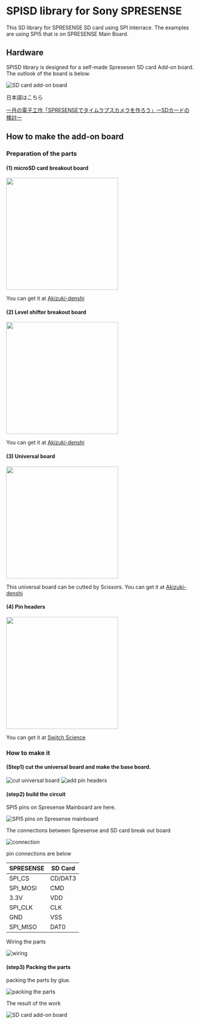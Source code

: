 # SPISD library for Sony SPRESENSE

This SD library for SPRESENSE SD card using SPI interrace. The examples are using SPI5 that is on SPRESENSE Main Board.

## Hardware
SPISD library is designed for a self-made Spresesen SD card Add-on board. The outlook of the board is below.

![SD card add-on board](https://makers-with-myson.c.blog.ss-blog.jp/_images/blog/_786/makers-with-myson/DSC01995.JPG)

日本語はこちら

[一月の電子工作「SPRESENSEでタイムラプスカメラを作ろう」ーSDカードの検討ー](https://makers-with-myson.blog.ss-blog.jp/2021-01-17)


## How to make the add-on board
### Preparation of the parts
#### (1) microSD card breakout board

<img src = "https://akizukidenshi.com/img/goods/L/K-05488.png" width="300"/>

You can get it at [Akizuki-denshi](https://akizukidenshi.com/catalog/g/gK-05488/)

#### (2) Level shifter breakout board

<img src = "https://akizukidenshi.com/img/goods/L/M-04522.jpg" width = "300"/>

You can get it at [Akizuki-denshi](https://akizukidenshi.com/catalog/g/gM-04522/)

#### (3) Universal board

<img src = "https://akizukidenshi.com/img/goods/2/P-09608.JPG" width="300"/>

This universal board can be cutted by Scissors. You can get it at [Akizuki-denshi](https://akizukidenshi.com/catalog/g/gP-09608/)

#### (4) Pin headers

<img src = "https://d2air1d4eqhwg2.cloudfront.net/images/3940/500x500/4b2f0c8c-6cac-4c2a-9eaf-9a871386b28f.jpg" width="300"/>

You can get it at [Switch Science](https://www.switch-science.com/catalog/3940/)

### How to make it
#### (Step1) cut the universal board and make the base board.

![cut universal board](https://makers-with-myson.c.blog.ss-blog.jp/_images/blog/_786/makers-with-myson/DSC01994-7feeb.JPG)
![add pin headers](https://makers-with-myson.c.blog.ss-blog.jp/_images/blog/_786/makers-with-myson/DSC01986-2f6c7.JPG)

#### (step2) build the circuit

SPI5 pins on Spresense Mainboard are here.

![SPI5 pins on Spresense mainboard](https://makers-with-myson.c.blog.ss-blog.jp/_images/blog/_786/makers-with-myson/SPISD-52dc8.png)

The connections between Spresense and SD card break out board

![connection](https://makers-with-myson.c.blog.ss-blog.jp/_images/blog/_786/makers-with-myson/SPISD2.png)

pin connections are below

|SPRESENSE|SD Card|
|----|----|
| SPI_CS | CD/DAT3 |
| SPI_MOSI | CMD |
| 3.3V | VDD |
| SPI_CLK | CLK |
| GND | VSS |
| SPI_MISO | DAT0 |

Wiring the parts

![wiring](https://makers-with-myson.c.blog.ss-blog.jp/_images/blog/_786/makers-with-myson/DSC01988-1e058.JPG)

#### (step3) Packing the parts

packing the parts by glue.

![packing the parts](https://makers-with-myson.c.blog.ss-blog.jp/_images/blog/_786/makers-with-myson/DSC01989.JPG)

The result of the work

![SD card add-on board](https://makers-with-myson.c.blog.ss-blog.jp/_images/blog/_786/makers-with-myson/DSC01995.JPG)

